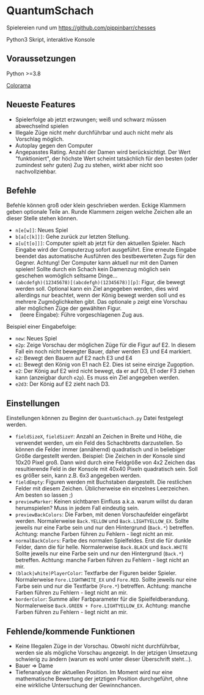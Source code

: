 # QuantumSchach
Spielereien rund um https://github.com/pippinbarr/chesses

Python3 Skript, interaktive Konsole
## Voraussetzungen
Python >=3.8

[Colorama](https://pypi.org/project/colorama/)

## Neueste Features
* Spielerfolge ab jetzt erzwungen; weiß und schwarz müssen abwechselnd spielen
* Illegale Züge nicht mehr durchführbar und auch nicht mehr als Vorschlag möglich.
* Autoplay gegen den Computer
* Angepasstes Rating. Anzahl der Damen wird berücksichtigt. Der Wert "funktioniert", der höchste Wert scheint tatsächlich für den besten (oder zumindest sehr guten) Zug zu stehen, wirkt aber nicht soo nachvollziehbar. 

## Befehle
Befehle können groß oder klein geschrieben werden. Eckige Klammern geben optionale Teile an. Runde Klammern zeigen welche Zeichen alle an dieser Stelle stehen können.
* `n[e[w]]`: Neues Spiel
* `b[a[c[k]]]`: Gehe zurück zur letzten Stellung.
* `a[u[t[o]]]`: Computer spielt ab jetzt für den aktuellen Spieler. Nach Eingabe wird der Computerzug sofort ausgeführt. Eine erneute Eingabe beendet das automatische Ausführen des bestbewerteten Zugs für den Gegner. Achtung! Der Computer kann aktuell nur mit den Damen spielen! Sollte durch ein Schach kein Damenzug möglich sein geschehen womöglich seltsame Dinge... 
* `(abcdefgh)(12345678)[(abcdefgh)(12345678)][p]`: Figur, die bewegt werden soll. Optional kann ein Ziel angegeben werden, dies wird allerdings nur beachtet, wenn der König bewegt werden soll und es mehrere Zugmöglichkeiten gibt. Das optionale `p` zeigt eine Vorschau aller möglichen Züge der gewählten Figur. 
* ` ` (leere Eingabe): Führe vorgeschlagenen Zug aus. 

Beispiel einer Eingabefolge:
* `new`: Neues Spiel
* `e2p`: Zeige Vorschau der möglichen Züge für die Figur auf E2. In diesem Fall ein noch nicht bewegter Bauer, daher werden E3 und E4 markiert.
* `e2`: Bewegt den Bauern auf E2 nach E3 und E4
* `e1`: Bewegt den König von E1 nach E2. Dies ist seine einzige Zugoption.
* `e2`: Der König auf E2 wird nicht bewegt, da er auf D3, E1 oder F3 ziehen kann (anzeigbar durch `e2p`). Es muss ein Ziel angegeben werden.
* `e2d3`: Der König auf E2 zieht nach D3. 

## Einstellungen
Einstellungen können zu Beginn der `QuantumSchach.py` Datei festgelegt werden.
* `fieldSizeX`, `fieldSizeY`: Anzahl an Zeichen in Breite und Höhe, die verwendet werden, um ein Feld des Schachbretts darzustellen. So können die Felder immer (annähernd) quadratisch und in beliebiger Größe dargestellt werden. Beispiel: Die Zeichen in der Konsole sind 10x20 Pixel groß. Dann wird durch eine Feldgröße von 4x2 Zeichen das resultierende Feld in der Konsole mit 40x40 Pixeln quadratisch sein. Soll es größer sein, kann z.B. 6x3 angegeben werden. 
* `fieldEmpty`: Figuren werden mit Buchstaben dargestellt. Die restlichen Felder mit diesem Zeichen. Üblicherweise ein einzelnes Leerzeichen. Am besten so lassen ;) 
* `previewMarker`: Keinen sichtbaren Einfluss a.k.a. warum willst du daran herumspielen? Muss in jedem Fall eindeutig sein. 
* `previewBackColors`: Die Farben, mit denen Vorschaufelder eingefärbt werden. Normalerweise `Back.YELLOW` und `Back.LIGHTYELLOW_EX`. Sollte jeweils nur eine Farbe sein und nur den Hintergrund (`Back.*`) betreffen. Achtung: manche Farben führen zu Fehlern - liegt nicht an mir.
* `normalBackColors`: Farbe des normalen Spielfeldes. Erst die für dunkle Felder, dann die für helle. Normalerweise `Back.BLACK` und `Back.WHITE` Sollte jeweils nur eine Farbe sein und nur den Hintergrund (`Back.*`) betreffen. Achtung: manche Farben führen zu Fehlern - liegt nicht an mir.
* `(black|white)PlayerColor`: Textfarbe der Figuren beider Spieler. Normalerweise `Fore.LIGHTWHITE_EX` und `Fore.RED`. Sollte jeweils nur eine Farbe sein und nur die Textfarbe (`Fore.*`) betreffen. Achtung: manche Farben führen zu Fehlern - liegt nicht an mir.
* `borderColor`: Summe aller Farbparameter für die Spielfeldberandung. Normalerweise `Back.GREEN + Fore.LIGHTYELLOW_EX`. Achtung: manche Farben führen zu Fehlern - liegt nicht an mir.

## Fehlende/kommende Funktionen
* Keine Illegalen Züge in der Vorschau. Obwohl nicht durchführbar, werden sie als mögliche Vorschau angezeigt. In der jetzigen Umsetzung schwierig zu ändern (warum es wohl unter dieser Überschrift steht...).
* Bauer => Dame
* Tiefenanalyse der aktuellen Position. Im Moment wird nur eine mathematische Bewertung der jetztigen Position durchgeführt, ohne eine wirkliche Untersuchung der Gewinnchancen. 
